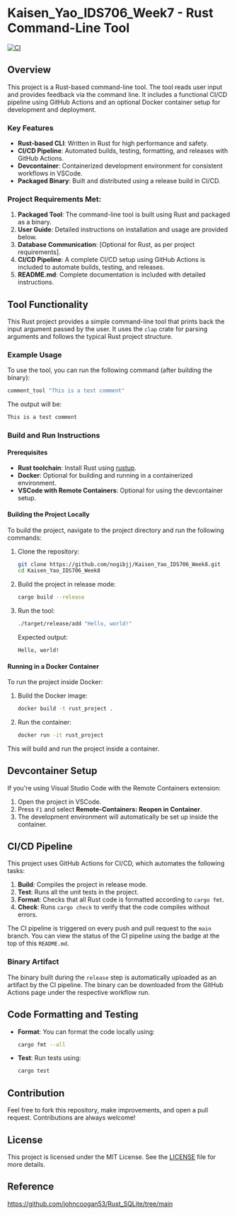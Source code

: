 # Kaisen_Yao_IDS706_Week7 - Rust Command-Line Tool

[![CI](https://github.com/nogibjj/Kaisen_Yao_IDS706_Week8/actions/workflows/CI.yml/badge.svg)](https://github.com/nogibjj/Kaisen_Yao_IDS706_Week8/actions/workflows/CI.yml)

## Overview

This project is a Rust-based command-line tool. The tool reads user input and provides feedback via the command line. It includes a functional CI/CD pipeline using GitHub Actions and an optional Docker container setup for development and deployment.

### Key Features
- **Rust-based CLI**: Written in Rust for high performance and safety.
- **CI/CD Pipeline**: Automated builds, testing, formatting, and releases with GitHub Actions.
- **Devcontainer**: Containerized development environment for consistent workflows in VSCode.
- **Packaged Binary**: Built and distributed using a release build in CI/CD.

### Project Requirements Met:
1. **Packaged Tool**: The command-line tool is built using Rust and packaged as a binary.
2. **User Guide**: Detailed instructions on installation and usage are provided below.
3. **Database Communication**: [Optional for Rust, as per project requirements].
4. **CI/CD Pipeline**: A complete CI/CD setup using GitHub Actions is included to automate builds, testing, and releases.
5. **README.md**: Complete documentation is included with detailed instructions.

## Tool Functionality

This Rust project provides a simple command-line tool that prints back the input argument passed by the user. It uses the `clap` crate for parsing arguments and follows the typical Rust project structure.

### Example Usage

To use the tool, you can run the following command (after building the binary):

```bash
comment_tool "This is a test comment"
```

The output will be:

```bash
This is a test comment
```

### Build and Run Instructions

#### Prerequisites

- **Rust toolchain**: Install Rust using [rustup](https://rustup.rs/).
- **Docker**: Optional for building and running in a containerized environment.
- **VSCode with Remote Containers**: Optional for using the devcontainer setup.

#### Building the Project Locally

To build the project, navigate to the project directory and run the following commands:

1. Clone the repository:

    ```bash
    git clone https://github.com/nogibjj/Kaisen_Yao_IDS706_Week8.git
    cd Kaisen_Yao_IDS706_Week8
    ```

2. Build the project in release mode:

    ```bash
    cargo build --release
    ```

3. Run the tool:

    ```bash
    ./target/release/add "Hello, world!"
    ```

    Expected output:

    ```bash
    Hello, world!
    ```

#### Running in a Docker Container

To run the project inside Docker:

1. Build the Docker image:

    ```bash
    docker build -t rust_project .
    ```

2. Run the container:

    ```bash
    docker run -it rust_project
    ```

This will build and run the project inside a container.

## Devcontainer Setup

If you're using Visual Studio Code with the Remote Containers extension:

1. Open the project in VSCode.
2. Press `F1` and select **Remote-Containers: Reopen in Container**.
3. The development environment will automatically be set up inside the container.

## CI/CD Pipeline

This project uses GitHub Actions for CI/CD, which automates the following tasks:

1. **Build**: Compiles the project in release mode.
2. **Test**: Runs all the unit tests in the project.
3. **Format**: Checks that all Rust code is formatted according to `cargo fmt`.
4. **Check**: Runs `cargo check` to verify that the code compiles without errors.

The CI pipeline is triggered on every push and pull request to the `main` branch. You can view the status of the CI pipeline using the badge at the top of this `README.md`.

### Binary Artifact

The binary built during the `release` step is automatically uploaded as an artifact by the CI pipeline. The binary can be downloaded from the GitHub Actions page under the respective workflow run.

## Code Formatting and Testing

- **Format**: You can format the code locally using:

    ```bash
    cargo fmt --all
    ```

- **Test**: Run tests using:

    ```bash
    cargo test
    ```

## Contribution

Feel free to fork this repository, make improvements, and open a pull request. Contributions are always welcome!

## License

This project is licensed under the MIT License. See the [LICENSE](LICENSE) file for more details.

## Reference
https://github.com/johncoogan53/Rust_SQLite/tree/main
